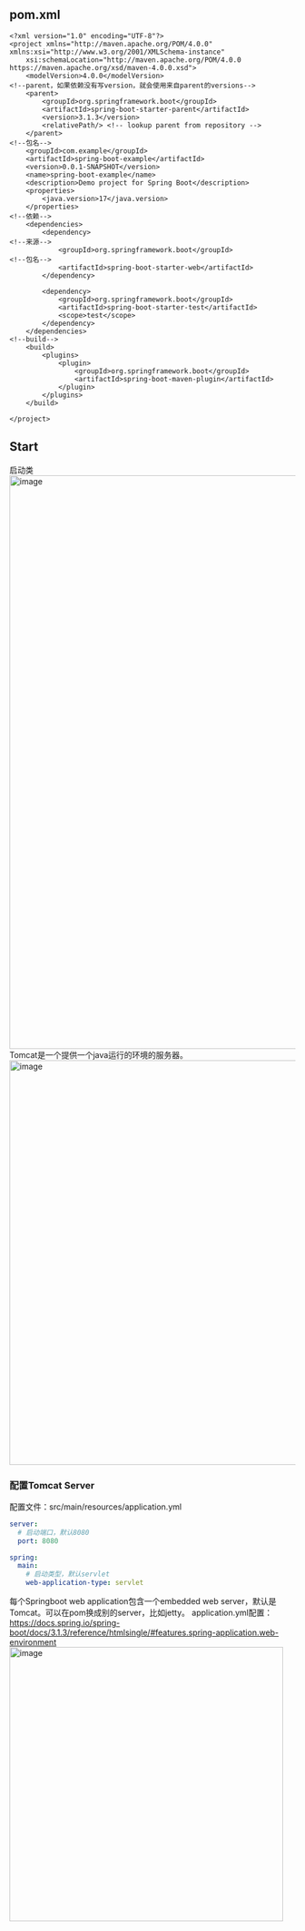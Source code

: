 ## pom.xml
```
<?xml version="1.0" encoding="UTF-8"?>
<project xmlns="http://maven.apache.org/POM/4.0.0" xmlns:xsi="http://www.w3.org/2001/XMLSchema-instance"
	xsi:schemaLocation="http://maven.apache.org/POM/4.0.0 https://maven.apache.org/xsd/maven-4.0.0.xsd">
	<modelVersion>4.0.0</modelVersion>
<!--parent，如果依赖没有写version，就会使用来自parent的versions-->
	<parent>
		<groupId>org.springframework.boot</groupId>
		<artifactId>spring-boot-starter-parent</artifactId>
		<version>3.1.3</version>
		<relativePath/> <!-- lookup parent from repository -->
	</parent>
<!--包名-->
	<groupId>com.example</groupId>
	<artifactId>spring-boot-example</artifactId>
	<version>0.0.1-SNAPSHOT</version>
	<name>spring-boot-example</name>
	<description>Demo project for Spring Boot</description>
	<properties>
		<java.version>17</java.version>
	</properties>
<!--依赖-->
	<dependencies>
		<dependency>
<!--来源-->
			<groupId>org.springframework.boot</groupId>
<!--包名-->
			<artifactId>spring-boot-starter-web</artifactId>
		</dependency>

		<dependency>
			<groupId>org.springframework.boot</groupId>
			<artifactId>spring-boot-starter-test</artifactId>
			<scope>test</scope>
		</dependency>
	</dependencies>
<!--build-->
	<build>
		<plugins>
			<plugin>
				<groupId>org.springframework.boot</groupId>
				<artifactId>spring-boot-maven-plugin</artifactId>
			</plugin>
		</plugins>
	</build>

</project>
```

## Start
启动类
<img width="1008" alt="image" src="https://github.com/blacksheep107/note/assets/63863778/5335b972-1ed3-4171-97bd-63521eac949e">
Tomcat是一个提供一个java运行的环境的服务器。
<img width="711" alt="image" src="https://github.com/blacksheep107/note/assets/63863778/2ba11b97-e404-42d0-b614-891d067bde30">

### 配置Tomcat Server
配置文件：src/main/resources/application.yml
```yml
server:
  # 启动端口，默认8080
  port: 8080

spring:
  main:
    # 启动类型，默认servlet
    web-application-type: servlet
```

每个Springboot web application包含一个embedded web server，默认是Tomcat。可以在pom换成别的server，比如jetty。
application.yml配置：https://docs.spring.io/spring-boot/docs/3.1.3/reference/htmlsingle/#features.spring-application.web-environment
<img width="482" alt="image" src="https://github.com/blacksheep107/note/assets/63863778/cfb885b0-5f1c-477d-910d-1585f01958d8">


